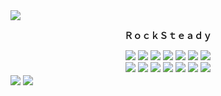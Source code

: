<img src="https://user-images.githubusercontent.com/34389545/87249000-2d875f00-c422-11ea-9edc-22258a467999.png" align="center">
<div align="center">
 <strong>
 <p style="font-family: monospace;">ＲｏｃｋＳｔｅａｄｙ</p> 
 </strong>
</div>
<div align="center">
<a href="https://turtlecoin.lol" target="_blank"><img src="https://user-images.githubusercontent.com/34389545/87250794-02eed380-c42d-11ea-95d9-311db041c20f.png"></a>
<a href="https://karai.io" target="_blank"><img src="https://user-images.githubusercontent.com/34389545/87250767-e488d800-c42c-11ea-96e5-7e27e1fc3af5.png"></a>
<a href="https://golang.org" target="_blank"><img src="https://user-images.githubusercontent.com/34389545/87250944-ea32ed80-c42d-11ea-9c1c-21f96a2ca908.png"></a>
<a href="https://9p.io/plan9/" target="_blank"><img src="https://user-images.githubusercontent.com/34389545/87251190-6bd74b00-c42f-11ea-8440-f8109c2343d3.png"></a>
<a href="https://voidlinux.org/" target="_blank"><img src="https://user-images.githubusercontent.com/34389545/87251422-451a1400-c431-11ea-9613-593c3631f286.png"></a>
 <a href="https://eff.org" target="_blank"><img src="https://user-images.githubusercontent.com/34389545/87251549-249e8980-c432-11ea-9dab-d61109819be4.png"></a>
 <a href="https://www.gnu.org/software/bash/" target="_blank"><img src="https://user-images.githubusercontent.com/34389545/87252197-c7590700-c436-11ea-9299-e394bbb7ed5e.png"></a>
 <br/>
 <a href="https://debian.org" target="_blank"><img src="https://user-images.githubusercontent.com/34389545/87252215-dcce3100-c436-11ea-894d-f5525a7b0751.png"></a>
 <a href="https://firefox.com" target="_blank"><img src="https://user-images.githubusercontent.com/34389545/87252224-ee173d80-c436-11ea-850d-7a43a90b3045.png"></a>
 <a href="https://setiathome.ssl.berkeley.edu/" target="_blank"><img src="https://user-images.githubusercontent.com/34389545/87252237-05562b00-c437-11ea-9c64-89843f61ca32.gif"></a>
 <a href="https://www.youtube.com/watch?v=eTOKXCEwo_8" target="_blank"><img src="https://user-images.githubusercontent.com/34389545/87252238-07b88500-c437-11ea-9353-01be99330e05.gif"></a>
 <a href="http://lenshellprogarchive.com/hell.html" target="_blank"><img src="https://user-images.githubusercontent.com/34389545/87252240-0c7d3900-c437-11ea-9068-6f9ac57f04ce.gif"></a>
 <a href="https://invisible-island.net/lynx/" target="_blank"><img src="https://user-images.githubusercontent.com/34389545/87252369-00de4200-c438-11ea-8714-e119a216dc0e.gif"></a>
 <a href="https://www.archlinux.org/" target="_blank"><img src="https://user-images.githubusercontent.com/34389545/87252378-253a1e80-c438-11ea-85ff-672bb68276b9.png"></a>
</div>
<img src="https://user-images.githubusercontent.com/34389545/87249001-2f512280-c422-11ea-908c-92c130e40fc6.png" align="center">
<img src="https://user-images.githubusercontent.com/34389545/87249008-3b3ce480-c422-11ea-852b-ef0a3566bd2e.png" align="center">

